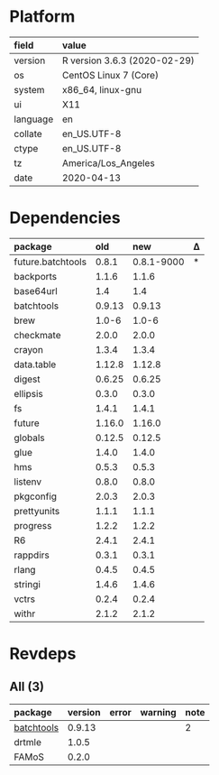 # Platform

|field    |value                        |
|:--------|:----------------------------|
|version  |R version 3.6.3 (2020-02-29) |
|os       |CentOS Linux 7 (Core)        |
|system   |x86_64, linux-gnu            |
|ui       |X11                          |
|language |en                           |
|collate  |en_US.UTF-8                  |
|ctype    |en_US.UTF-8                  |
|tz       |America/Los_Angeles          |
|date     |2020-04-13                   |

# Dependencies

|package           |old    |new        |Δ  |
|:-----------------|:------|:----------|:--|
|future.batchtools |0.8.1  |0.8.1-9000 |*  |
|backports         |1.1.6  |1.1.6      |   |
|base64url         |1.4    |1.4        |   |
|batchtools        |0.9.13 |0.9.13     |   |
|brew              |1.0-6  |1.0-6      |   |
|checkmate         |2.0.0  |2.0.0      |   |
|crayon            |1.3.4  |1.3.4      |   |
|data.table        |1.12.8 |1.12.8     |   |
|digest            |0.6.25 |0.6.25     |   |
|ellipsis          |0.3.0  |0.3.0      |   |
|fs                |1.4.1  |1.4.1      |   |
|future            |1.16.0 |1.16.0     |   |
|globals           |0.12.5 |0.12.5     |   |
|glue              |1.4.0  |1.4.0      |   |
|hms               |0.5.3  |0.5.3      |   |
|listenv           |0.8.0  |0.8.0      |   |
|pkgconfig         |2.0.3  |2.0.3      |   |
|prettyunits       |1.1.1  |1.1.1      |   |
|progress          |1.2.2  |1.2.2      |   |
|R6                |2.4.1  |2.4.1      |   |
|rappdirs          |0.3.1  |0.3.1      |   |
|rlang             |0.4.5  |0.4.5      |   |
|stringi           |1.4.6  |1.4.6      |   |
|vctrs             |0.2.4  |0.2.4      |   |
|withr             |2.1.2  |2.1.2      |   |

# Revdeps

## All (3)

|package                              |version |error |warning |note |
|:------------------------------------|:-------|:-----|:-------|:----|
|[batchtools](problems.md#batchtools) |0.9.13  |      |        |2    |
|drtmle                               |1.0.5   |      |        |     |
|FAMoS                                |0.2.0   |      |        |     |

